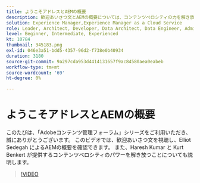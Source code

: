 ```yaml
---
title: ようこそアドレスとAEMの概要
description: 歓迎あいさつ文とAEMの概要については、コンテンツベロシティの力を解き放つ方法を説明しています。
solution: Experience Manager,Experience Manager as a Cloud Service
role: Leader, Architect, Developer, Data Architect, Data Engineer, Admin, User
level: Beginner, Intermediate, Experienced
kt: 10784
thumbnail: 345183.png
exl-id: 046e3a51-bdd5-4357-96d2-f738e0b40934
duration: 3180
source-git-commit: 9a297cda953d4414131657f9ac84580aea0eabeb
workflow-type: tm+mt
source-wordcount: '69'
ht-degree: 0%

---
```


# ようこそアドレスとAEMの概要

このたびは、「Adobeコンテンツ管理フォーラム」シリーズをご利用いただき、誠にありがとうございます。 このビデオでは、歓迎あいさつ文を視聴し、Elliot Sedegah によるAEMの概要を確認できます。 また、Haresh Kumar と Kurt Benkert が提供するコンテンツベロシティのパワーを解き放つことについても説明します。

>[!VIDEO](https://video.tv.adobe.com/v/345183/?quality=12&learn=on)
